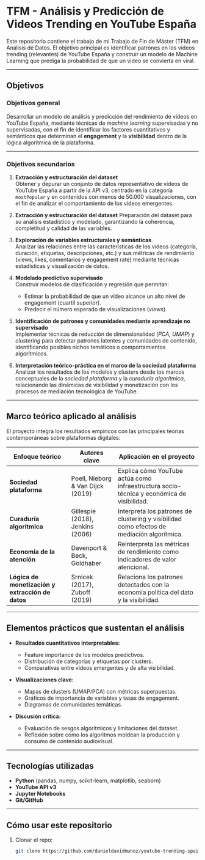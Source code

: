 # TFM - Análisis y Predicción de Videos Trending en YouTube España  

Este repositorio contiene el trabajo de mi Trabajo de Fin de Máster (TFM) en Análisis de Datos.
El objetivo principal es identificar patrones en los videos trending (relevantes) de YouTube España y construir un modelo de Machine Learning que prediga la probabilidad de que un video se convierta en viral. 

---

## Objetivos

### Objetivos general

Desarrollar un modelo de análisis y predicción del rendimiento de vídeos en YouTube España, mediante técnicas de *machine learning* supervisadas y no supervisadas, con el fin de identificar los factores cuantitativos y semánticos que determinan el **engagement** y la **visibilidad** dentro de la lógica algorítmica de la plataforma.

---

### Objetivos secundarios
1. **Extracción y estructuración del dataset**  
   Obtener y depurar un conjunto de datos representativo de vídeos de YouTube España a partir de la API v3, centrado en la categoría `mostPopular` y en contenidos con menos de 50.000 visualizaciones, con el fin de analizar el comportamiento de los vídeos emergentes.

2. **Extracción y estructuración del dataset**
   Preparación del dataset para su análisis estadístico y modelado, garantizando la coherencia, completitud y calidad de las variables.

4. **Exploración de variables estructurales y semánticas**  
   Analizar las relaciones entre las características de los vídeos (categoría, duración, etiquetas, descripciones, etc.) y sus métricas de rendimiento (views, likes, comentarios y engagement rate) mediante técnicas estadísticas y visualización de datos.

5. **Modelado predictivo supervisado**  
   Construir modelos de clasificación y regresión que permitan:
   - Estimar la probabilidad de que un vídeo alcance un alto nivel de engagement (cuartil superior).  
   - Predecir el número esperado de visualizaciones (*views*).

6. **Identificación de patrones y comunidades mediante aprendizaje no supervisado**  
   Implementar técnicas de reducción de dimensionalidad (*PCA, UMAP*) y *clustering* para detectar patrones latentes y comunidades de contenido, identificando posibles nichos temáticos o comportamientos algorítmicos.

7. **Interpretación teórico-práctica en el marco de la sociedad plataforma**  
   Analizar los resultados de los modelos y clusters desde los marcos conceptuales de la *sociedad plataforma* y la *curaduría algorítmica*, relacionando las dinámicas de visibilidad y monetización con los procesos de mediación tecnológica de YouTube.

---

## Marco teórico aplicado al análisis

El proyecto integra los resultados empíricos con las principales teorías contemporáneas sobre plataformas digitales:

| Enfoque teórico | Autores clave | Aplicación en el proyecto |
|------------------|---------------|----------------------------|
| **Sociedad plataforma** | Poell, Nieborg & Van Dijck (2019) | Explica cómo YouTube actúa como infraestructura socio-técnica y económica de visibilidad. |
| **Curaduría algorítmica** | Gillespie (2018), Jenkins (2006) | Interpreta los patrones de clustering y visibilidad como efectos de mediación algorítmica. |
| **Economía de la atención** | Davenport & Beck, Goldhaber | Reinterpreta las métricas de rendimiento como indicadores de valor atencional. |
| **Lógica de monetización y extracción de datos** | Srnicek (2017), Zuboff (2019) | Relaciona los patrones detectados con la economía política del dato y la visibilidad. |

---

## Elementos prácticos que sustentan el análisis

- **Resultados cuantitativos interpretables:**  
  - Feature importance de los modelos predictivos.  
  - Distribución de categorías y etiquetas por clusters.  
  - Comparativas entre vídeos emergentes y de alta visibilidad.  

- **Visualizaciones clave:**  
  - Mapas de clusters (UMAP/PCA) con métricas superpuestas.  
  - Gráficos de importancia de variables y tasas de engagement.  
  - Diagramas de comunidades temáticas.  

- **Discusión crítica:**  
  - Evaluación de sesgos algorítmicos y limitaciones del dataset.  
  - Reflexión sobre cómo los algoritmos moldean la producción y consumo de contenido audiovisual.

---

## Tecnologías utilizadas
- **Python** (pandas, numpy, scikit-learn, matplotlib, seaborn)
- **YouTube API v3**
- **Jupyter Notebooks**
- **Git/GitHub**

---

## Cómo usar este repositorio
1. Clonar el repo:  
   ```bash
   git clone https://github.com/danieldavidmunoz/youtube-trending-spain-2025.git

